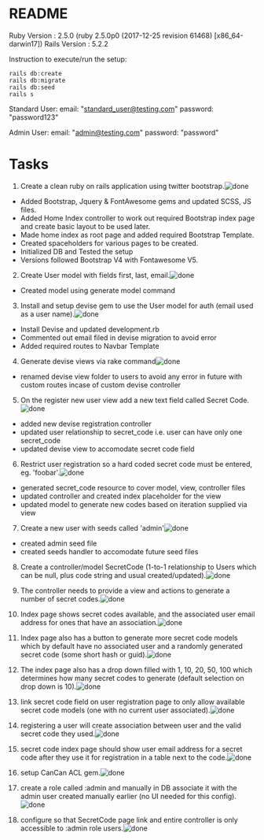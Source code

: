 # README

Ruby Version : 2.5.0 (ruby 2.5.0p0 (2017-12-25 revision 61468) [x86_64-darwin17])
Rails Version : 5.2.2

Instruction to execute/run the setup:

```
rails db:create
rails db:migrate
rails db:seed
rails s
```

Standard User:
email: "standard_user@testing.com"
password: "password123"

Admin User:
email: "admin@testing.com"
password: "password"

# Tasks
1. Create a clean ruby on rails application using twitter bootstrap.![done](https://raw.githubusercontent.com/google/material-design-icons/224895a86501195e7a7ff3dde18e39f00b8e3d5a/action/ios/ic_done.imageset/ic_done.png)
  * Added Bootstrap, Jquery & FontAwesome gems and updated SCSS, JS files.
  * Added Home Index controller to work out required Bootstrap index page and create basic layout to be used later.
  * Made home index as root page and added required Bootstrap Template.
  * Created spaceholders for various pages to be created.
  * Initialized DB and Tested the setup
  * Versions followed Bootstrap V4 with Fontawesome V5.


2. Create User model with fields first, last, email.![done](https://raw.githubusercontent.com/google/material-design-icons/224895a86501195e7a7ff3dde18e39f00b8e3d5a/action/ios/ic_done.imageset/ic_done.png)
  * Created model using generate model command

3. Install and setup devise gem to use the User model for auth (email used as a user name).![done](https://raw.githubusercontent.com/google/material-design-icons/224895a86501195e7a7ff3dde18e39f00b8e3d5a/action/ios/ic_done.imageset/ic_done.png)
  * Install Devise and updated development.rb
  * Commented out email filed in devise migration to avoid error
  * Added required routes to Navbar Template

4. Generate devise views via rake command![done](https://raw.githubusercontent.com/google/material-design-icons/224895a86501195e7a7ff3dde18e39f00b8e3d5a/action/ios/ic_done.imageset/ic_done.png)
  * renamed devise view folder to users to avoid any error in future with custom routes incase of custom devise controller

5. On the register new user view add a new text field called Secret Code.![done](https://raw.githubusercontent.com/google/material-design-icons/224895a86501195e7a7ff3dde18e39f00b8e3d5a/action/ios/ic_done.imageset/ic_done.png)
  * added new devise registration controller
  * updated user relationship to secret_code i.e. user can have only one secret_code
  * updated devise view to accomodate secret code field

6. Restrict user registration so a hard coded secret code must be entered, eg. 'foobar'.![done](https://raw.githubusercontent.com/google/material-design-icons/224895a86501195e7a7ff3dde18e39f00b8e3d5a/action/ios/ic_done.imageset/ic_done.png)
  * generated secret_code resource to cover model, view, controller files
  * updated controller and created index placeholder for the view
  * updated model to generate new codes based on iteration supplied via view

7. Create a new user with seeds called 'admin'![done](https://raw.githubusercontent.com/google/material-design-icons/224895a86501195e7a7ff3dde18e39f00b8e3d5a/action/ios/ic_done.imageset/ic_done.png)
  * created admin seed file
  * created seeds handler to accomodate future seed files

8. Create a controller/model SecretCode (1-to-1 relationship to Users which can be null, plus code string and usual created/updated).![done](https://raw.githubusercontent.com/google/material-design-icons/224895a86501195e7a7ff3dde18e39f00b8e3d5a/action/ios/ic_done.imageset/ic_done.png)

9. The controller needs to provide a view and actions to generate a number of secret codes.![done](https://raw.githubusercontent.com/google/material-design-icons/224895a86501195e7a7ff3dde18e39f00b8e3d5a/action/ios/ic_done.imageset/ic_done.png)

10. Index page shows secret codes available, and the associated user email address for ones that have an association.![done](https://raw.githubusercontent.com/google/material-design-icons/224895a86501195e7a7ff3dde18e39f00b8e3d5a/action/ios/ic_done.imageset/ic_done.png)

11. Index page also has a button to generate more secret code models which by default have no associated user and a randomly generated secret code (some short hash or guid).![done](https://raw.githubusercontent.com/google/material-design-icons/224895a86501195e7a7ff3dde18e39f00b8e3d5a/action/ios/ic_done.imageset/ic_done.png)

12. The index page also has a drop down filled with 1, 10, 20, 50, 100 which determines how many secret codes to generate (default selection on drop down is 10).![done](https://raw.githubusercontent.com/google/material-design-icons/224895a86501195e7a7ff3dde18e39f00b8e3d5a/action/ios/ic_done.imageset/ic_done.png)

13. link secret code field on user registration page to only allow available secret code models (one with no current user associated).![done](https://raw.githubusercontent.com/google/material-design-icons/224895a86501195e7a7ff3dde18e39f00b8e3d5a/action/ios/ic_done.imageset/ic_done.png)

14. registering a user will create association between user and the valid secret code they used.![done](https://raw.githubusercontent.com/google/material-design-icons/224895a86501195e7a7ff3dde18e39f00b8e3d5a/action/ios/ic_done.imageset/ic_done.png)

15. secret code index page should show user email address for a secret code after they use it for registration in a table next to the code.![done](https://raw.githubusercontent.com/google/material-design-icons/224895a86501195e7a7ff3dde18e39f00b8e3d5a/action/ios/ic_done.imageset/ic_done.png)

16. setup CanCan ACL gem.![done](https://raw.githubusercontent.com/google/material-design-icons/224895a86501195e7a7ff3dde18e39f00b8e3d5a/action/ios/ic_done.imageset/ic_done.png)

17. create a role called :admin and manually in DB associate it with the admin user created manually earlier (no UI needed for this config).![done](https://raw.githubusercontent.com/google/material-design-icons/224895a86501195e7a7ff3dde18e39f00b8e3d5a/action/ios/ic_done.imageset/ic_done.png)

18. configure so that SecretCode page link and entire controller is only accessible to :admin role users.![done](https://raw.githubusercontent.com/google/material-design-icons/224895a86501195e7a7ff3dde18e39f00b8e3d5a/action/ios/ic_done.imageset/ic_done.png)
